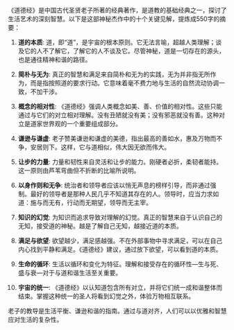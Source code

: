 《道德经》是中国古代圣贤老子所著的经典著作，是道教的基础经典之一，探讨了生活艺术的深刻智慧。以下是这部神秘杰作中的十个关键见解，提炼成550字的摘要：

1. **道的本质**: 道，即“道”，是宇宙的根本原则。它无法言喻，超越人类理解；谈及它的人不了解它，了解它的人不谈及它。尽管神秘，道是一切存在的源头，也是通往精神和谐的路径。

2. **简朴与无为**: 真正的智慧和满足来自简朴和无为的实践，无为并非指无所作为，而是指按照道的要求行动。它意味着毫不费力地与生活的自然流动协调一致，不加干涉。

3. **概念的相对性**: 《道德经》强调人类概念如美、善、价值的相对性。这些只能通过与它们的对立相对理解。没有丑陋就没有美；没有邪恶就没有善。这种对立是道家世界观的一个重要组成部分。

4. **谦逊与谦虚**: 老子赞美谦逊和谦虚的美德，指出最高的善如水，惠及万物而不争，安居则下。这样，它与道相似，伟大因无欲而伟大。

5. **让步的力量**: 力量和韧性来自灵活和让步的能力。刚硬者必折，柔韧者能持。这一原则由芦苇弯曲但不折断的比喻所说明。

6. **以身作则和无争**: 统治者和领导者应该以悄无声息的榜样引导，而非通过强制。最好的领导者是那种人民几乎不知道其存在的人。领导时，应当力求如道：施与而无有，行动而无期望，领导而无主宰。

7. **知识的幻觉**: 为知识而追求导致对理解的幻觉。真正的智慧来自于认识自己的无知，接受道的神秘。越是了解自己无知，越接近道的本质。

8. **满足与欲望**: 欲望越少，满足感越强。不在外部事物中寻求满足，可以在自己内心找到平静和满足。《道德经》建议，通过放下欲望，可以看到道的本质。

9. **生命的循环**: 生活以循环和变化为特征。理解和接受存在的循环性—生与死、盛与衰—对于与道和谐生活至关重要。

10. **宇宙的统一**: 《道德经》以认知道包含所有对立，并将它们统一成和谐整体而结束。掌握这种统一的圣人将看到幻觉之外，体验万物相互联系。

老子的教导是生活平衡、谦逊和谐的指南。通过与道对齐，人们可以以优雅和智慧应对生活的复杂性。